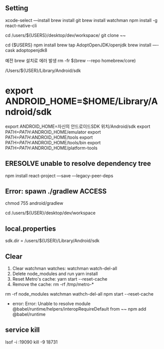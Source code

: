 ## Setting

xcode-select —install
brew install git
brew install watchman
npm install -g react-native-cli

cd /users/${USERS}/desktop/dev/workspace/
git clone ~~

cd {$USERS}
npm install
brew tap AdoptOpenJDK/openjdk
brew install —-cask adoptopenjdk8    

예전 brew 설치로 에러 발생
rm -fr $(brew --repo homebrew/core)

/Users/${USER}/Library/Android/sdk

# export ANDROID_HOME=$HOME/Library/Android/sdk
export ANDROID_HOME=자신의 안드로이드SDK 위치/Android/sdk
export PATH=$PATH:$ANDROID_HOME/emulator
export PATH=$PATH:$ANDROID_HOME/tools
export PATH=$PATH:$ANDROID_HOME/tools/bin
export PATH=$PATH:$ANDROID_HOME/platform-tools

## ERESOLVE unable to resolve dependency tree
npm install react-project —save —legacy-peer-deps

## Error: spawn ./gradlew ACCESS
chmod 755 android/gradlew 

cd /users/${USER}/desktop/dev/workspace

## local.properties
sdk.dir = /users/${USER}/Library/Android/sdk


## Clear
 1. Clear watchman watches: watchman watch-del-all
 2. Delete node_modules and run yarn install
 3. Reset Metro's cache: yarn start --reset-cache
 4. Remove the cache: rm -rf /tmp/metro-*

rm -rf node_modules
watchman wathch-del-all
npm start --reset-cache

* error: Error: Unable to resolve module @babel/runtime/helpers/interopRequireDefault from ~~
npm add @babel/runtime

## service kill
lsof -i :19090
kill -9 18731
